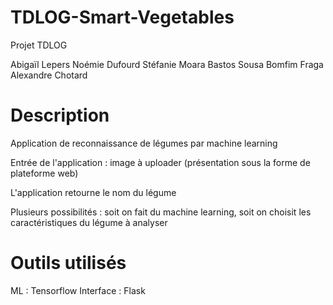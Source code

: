 # TDLOG-Smart-Vegetables
Projet TDLOG 

Abigaïl Lepers
Noémie Dufourd
Stéfanie Moara Bastos Sousa Bomfim Fraga
Alexandre Chotard

# Description
Application de reconnaissance de légumes par machine learning

Entrée de l'application : image à uploader (présentation sous la forme de plateforme web)

L'application retourne le nom du légume

Plusieurs possibilités : soit on fait du machine learning, soit on choisit les caractéristiques du légume à analyser

# Outils utilisés

ML : Tensorflow
Interface : Flask